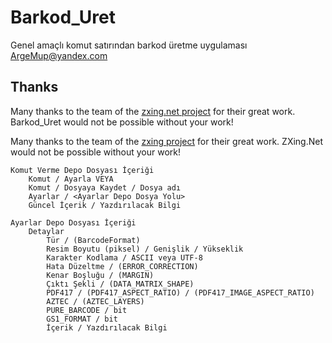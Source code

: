 # Barkod_Uret
Genel amaçlı komut satırından barkod üretme uygulaması ArgeMup@yandex.com

## Thanks
Many thanks to the team of the [zxing.net project](https://https://github.com/micjahn/ZXing.Net) for their great work. Barkod_Uret would not be possible without your work!

Many thanks to the team of the [zxing project](https://github.com/zxing/zxing) for their great work. ZXing.Net would not be possible without your work!

    Komut Verme Depo Dosyası İçeriği
        Komut / Ayarla VEYA
        Komut / Dosyaya Kaydet / Dosya adı
        Ayarlar / <Ayarlar Depo Dosya Yolu>
        Güncel İçerik / Yazdırılacak Bilgi

    Ayarlar Depo Dosyası İçeriği
        Detaylar
            Tür / (BarcodeFormat)
            Resim Boyutu (piksel) / Genişlik / Yükseklik
            Karakter Kodlama / ASCII veya UTF-8
            Hata Düzeltme / (ERROR_CORRECTION)
            Kenar Boşluğu / (MARGIN)
            Çıktı Şekli / (DATA_MATRIX_SHAPE)
            PDF417 / (PDF417_ASPECT_RATIO) / (PDF417_IMAGE_ASPECT_RATIO)
            AZTEC / (AZTEC_LAYERS)
            PURE_BARCODE / bit
            GS1_FORMAT / bit
            İçerik / Yazdırılacak Bilgi
